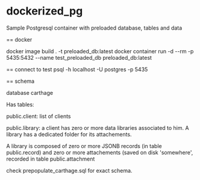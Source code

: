 # dockerized_pg
Sample Postgresql container with preloaded database, tables and data

== docker

docker image build . -t preloaded_db:latest
docker container run -d --rm -p 5435:5432 --name test_preloaded_db preloaded_db:latest

== connect to test
psql -h localhost -U postgres -p 5435

== schema

database carthage

Has tables:

public.client: list of clients

public.library: a client has zero or more data libraries associated to him. A library has a dedicated folder for its attachements.

A library is composed of zero or more JSONB records (in table public.record)
and zero or more attachements (saved on disk 'somewhere', recorded in table public.attachment

check prepopulate_carthage.sql for exact schema.